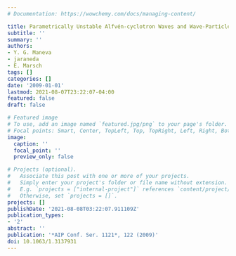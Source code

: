 ```yaml
---
# Documentation: https://wowchemy.com/docs/managing-content/

title: Parametrically Unstable Alfvén-cyclotron Waves and Wave-Particle Interactions in the Solar Corona and Solar Wind
subtitle: ''
summary: ''
authors:
- Y. G. Maneva
- jaraneda
- E. Marsch
tags: []
categories: []
date: '2009-01-01'
lastmod: 2021-08-07T23:22:07-04:00
featured: false
draft: false

# Featured image
# To use, add an image named `featured.jpg/png` to your page's folder.
# Focal points: Smart, Center, TopLeft, Top, TopRight, Left, Right, BottomLeft, Bottom, BottomRight.
image:
  caption: ''
  focal_point: ''
  preview_only: false

# Projects (optional).
#   Associate this post with one or more of your projects.
#   Simply enter your project's folder or file name without extension.
#   E.g. `projects = ["internal-project"]` references `content/project/deep-learning/index.md`.
#   Otherwise, set `projects = []`.
projects: []
publishDate: '2021-08-08T03:22:07.911109Z'
publication_types:
- '2'
abstract: ''
publication: '*AIP Conf. Ser. 1121*, 122 (2009)'
doi: 10.1063/1.3137931
---
```

